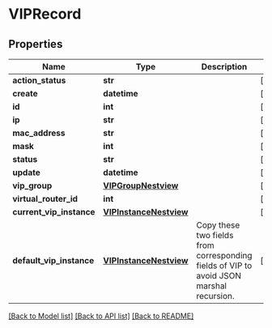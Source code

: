 # VIPRecord

## Properties
Name | Type | Description | Notes
------------ | ------------- | ------------- | -------------
**action_status** | **str** |  | [optional] 
**create** | **datetime** |  | [optional] 
**id** | **int** |  | [optional] 
**ip** | **str** |  | [optional] 
**mac_address** | **str** |  | [optional] 
**mask** | **int** |  | [optional] 
**status** | **str** |  | [optional] 
**update** | **datetime** |  | [optional] 
**vip_group** | [**VIPGroupNestview**](VIPGroupNestview.md) |  | [optional] 
**virtual_router_id** | **int** |  | [optional] 
**current_vip_instance** | [**VIPInstanceNestview**](VIPInstanceNestview.md) |  | [optional] 
**default_vip_instance** | [**VIPInstanceNestview**](VIPInstanceNestview.md) | Copy these two fields from corresponding fields of VIP to avoid JSON marshal recursion. | [optional] 

[[Back to Model list]](../README.md#documentation-for-models) [[Back to API list]](../README.md#documentation-for-api-endpoints) [[Back to README]](../README.md)


